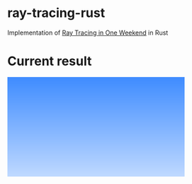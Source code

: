 # ray-tracing-rust
Implementation of [Ray Tracing in One Weekend](https://raytracing.github.io) in Rust

# Current result
![Result](result/image.png)